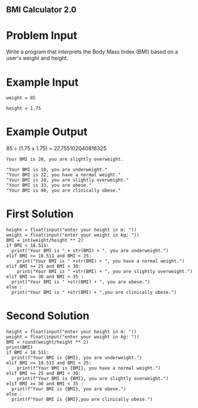 ## BMI Calculator 2.0

# Problem Input

Write a program that interprets the Body Mass Index (BMI) based on a user's weight and height.

# Example Input

```
weight = 85
```

```
height = 1.75
```

# Example Output

85 ÷ (1.75 x 1.75) =  27.755102040816325

```
Your BMI is 28, you are slightly overweight.
```

```
"Your BMI is 18, you are underweight."
"Your BMI is 22, you have a normal weight."
"Your BMI is 28, you are slightly overweight."
"Your BMI is 33, you are obese."
"Your BMI is 40, you are clinically obese."
```
# First Solution
```
height = float(input("enter your height in m: "))
weight = float(input("enter your weight in kg: "))
BMI = int(weight/height ** 2)
if BMI < 18.511:
  print("Your BMI is " + str(BMI) + ", you are underweight.")
elif BMI >= 18.511 and BMI < 25:
    print("Your BMI is " +str(BMI) + ", you have a normal weight.")
elif BMI >= 25 and BMI < 30:
    print("Your BMI is " +str(BMI) + ", you are slightly overweight.")
elif BMI >= 30 and BMI < 35 :
  print("Your BMI is " +str(BMI) + ", you are obese.")
else :
  print("Your BMI is " +str(BMI) + ",you are clinically obese.")
```
# Second Solution
```
height = float(input("enter your height in m: "))
weight = float(input("enter your weight in kg: "))
BMI = round(weight/height ** 2)
print(BMI)
if BMI < 18.511:
  print(f"Your BMI is {BMI}, you are underweight.")
elif BMI >= 18.511 and BMI < 25:
    print(f"Your BMI is {BMI}, you have a normal weight.")
elif BMI >= 25 and BMI < 30:
    print(f"Your BMI is {BMI}, you are slightly overweight.")
elif BMI >= 30 and BMI < 35 :
  print(f"Your BMI is {BMI}, you are obese.")
else :
  print(f"Your BMI is {BMI},you are clinically obese.")
```
